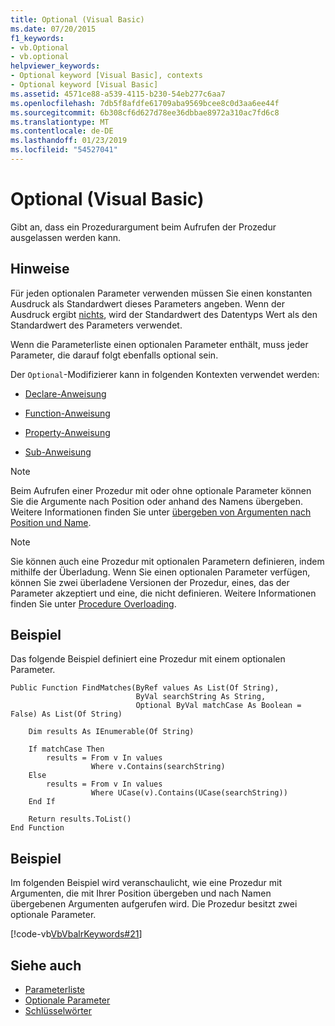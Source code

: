 ```yaml
---
title: Optional (Visual Basic)
ms.date: 07/20/2015
f1_keywords:
- vb.Optional
- vb.optional
helpviewer_keywords:
- Optional keyword [Visual Basic], contexts
- Optional keyword [Visual Basic]
ms.assetid: 4571ce88-a539-4115-b230-54eb277c6aa7
ms.openlocfilehash: 7db5f8afdfe61709aba9569bcee8c0d3aa6ee44f
ms.sourcegitcommit: 6b308cf6d627d78ee36dbbae8972a310ac7fd6c8
ms.translationtype: MT
ms.contentlocale: de-DE
ms.lasthandoff: 01/23/2019
ms.locfileid: "54527041"
---
```

# <a name="optional-visual-basic"></a>Optional (Visual Basic)
Gibt an, dass ein Prozedurargument beim Aufrufen der Prozedur ausgelassen werden kann.  
  
## <a name="remarks"></a>Hinweise  
 Für jeden optionalen Parameter verwenden müssen Sie einen konstanten Ausdruck als Standardwert dieses Parameters angeben. Wenn der Ausdruck ergibt [nichts](../../../visual-basic/language-reference/nothing.md), wird der Standardwert des Datentyps Wert als den Standardwert des Parameters verwendet.  
  
 Wenn die Parameterliste einen optionalen Parameter enthält, muss jeder Parameter, die darauf folgt ebenfalls optional sein.  
  
 Der `Optional`-Modifizierer kann in folgenden Kontexten verwendet werden:  
  
-   [Declare-Anweisung](../../../visual-basic/language-reference/statements/declare-statement.md)  
  
-   [Function-Anweisung](../../../visual-basic/language-reference/statements/function-statement.md)  
  
-   [Property-Anweisung](../../../visual-basic/language-reference/statements/property-statement.md)  
  
-   [Sub-Anweisung](../../../visual-basic/language-reference/statements/sub-statement.md)  
  
> [!NOTE]
>  Beim Aufrufen einer Prozedur mit oder ohne optionale Parameter können Sie die Argumente nach Position oder anhand des Namens übergeben. Weitere Informationen finden Sie unter [übergeben von Argumenten nach Position und Name](../../../visual-basic/programming-guide/language-features/procedures/passing-arguments-by-position-and-by-name.md).  
  
> [!NOTE]
>  Sie können auch eine Prozedur mit optionalen Parametern definieren, indem mithilfe der Überladung. Wenn Sie einen optionalen Parameter verfügen, können Sie zwei überladene Versionen der Prozedur, eines, das der Parameter akzeptiert und eine, die nicht definieren. Weitere Informationen finden Sie unter [Procedure Overloading](../../../visual-basic/programming-guide/language-features/procedures/procedure-overloading.md).  
  
## <a name="example"></a>Beispiel  
 Das folgende Beispiel definiert eine Prozedur mit einem optionalen Parameter.  
  
```  
Public Function FindMatches(ByRef values As List(Of String),  
                            ByVal searchString As String,  
                            Optional ByVal matchCase As Boolean = False) As List(Of String)  
  
    Dim results As IEnumerable(Of String)  
  
    If matchCase Then  
        results = From v In values  
                  Where v.Contains(searchString)  
    Else  
        results = From v In values  
                  Where UCase(v).Contains(UCase(searchString))  
    End If  
  
    Return results.ToList()  
End Function  
```  
  
## <a name="example"></a>Beispiel  
 Im folgenden Beispiel wird veranschaulicht, wie eine Prozedur mit Argumenten, die mit Ihrer Position übergeben und nach Namen übergebenen Argumenten aufgerufen wird. Die Prozedur besitzt zwei optionale Parameter.  
  
 [!code-vb[VbVbalrKeywords#21](../../../visual-basic/language-reference/codesnippet/VisualBasic/optional_1.vb)]  
  
## <a name="see-also"></a>Siehe auch
- [Parameterliste](../../../visual-basic/language-reference/statements/parameter-list.md)
- [Optionale Parameter](../../../visual-basic/programming-guide/language-features/procedures/optional-parameters.md)
- [Schlüsselwörter](../../../visual-basic/language-reference/keywords/index.md)
